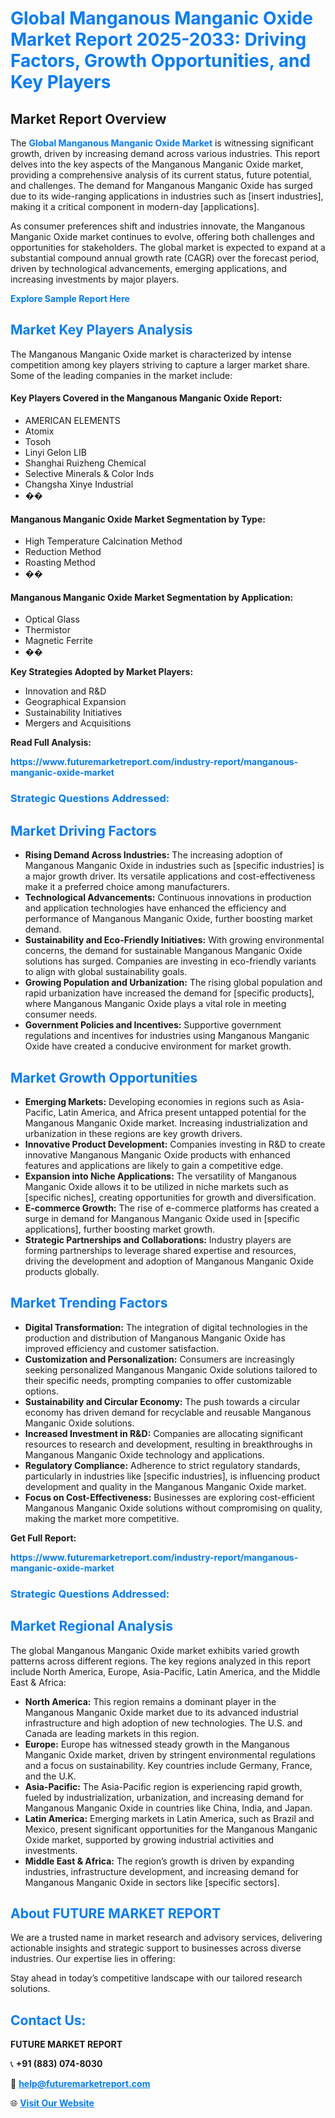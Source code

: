 <h1 style="color: #007BFF;">Global Manganous Manganic Oxide Market Report 2025-2033: Driving Factors, Growth Opportunities, and Key Players</h1>

<section id="overview">
<h2>Market Report Overview</h2>
<p>The <a href="https://www.futuremarketreport.com/industry-report/manganous-manganic-oxide-market" style="color: #007BFF; text-decoration: none;"><strong>Global Manganous Manganic Oxide Market</strong></a> is witnessing significant growth, driven by increasing demand across various industries. This report delves into the key aspects of the Manganous Manganic Oxide market, providing a comprehensive analysis of its current status, future potential, and challenges. The demand for Manganous Manganic Oxide has surged due to its wide-ranging applications in industries such as [insert industries], making it a critical component in modern-day [applications].</p>
<p>As consumer preferences shift and industries innovate, the Manganous Manganic Oxide market continues to evolve, offering both challenges and opportunities for stakeholders. The global market is expected to expand at a substantial compound annual growth rate (CAGR) over the forecast period, driven by technological advancements, emerging applications, and increasing investments by major players.</p>
</section>

<section id="overview">
<p><a href="https://www.futuremarketreport.com/request-sample/reportId=114078" style="color: #007BFF; text-decoration: none;"><strong>Explore Sample Report Here</strong></a></p>
</section>

<section id="key-players">
<h2 style="color: #007BFF;">Market Key Players Analysis</h2>
<p>The Manganous Manganic Oxide market is characterized by intense competition among key players striving to capture a larger market share. Some of the leading companies in the market include:</p>
<h4>Key Players Covered in the Manganous Manganic Oxide Report:</h4>
<ul><li>AMERICAN ELEMENTS</li><li>Atomix</li><li>Tosoh</li><li>Linyi Gelon LIB</li><li>Shanghai Ruizheng Chemical</li><li>Selective Minerals &amp; Color Inds</li><li>Changsha Xinye Industrial</li><li>��</li></ul>
<h4>Manganous Manganic Oxide Market Segmentation by Type:</h4>
<ul><li>High Temperature Calcination Method</li><li>Reduction Method</li><li>Roasting Method</li><li>��</li></ul>

<h4>Manganous Manganic Oxide Market Segmentation by Application:</h4>
<ul><li>Optical Glass</li><li>Thermistor</li><li>Magnetic Ferrite</li><li>��</li></ul>
<p><strong>Key Strategies Adopted by Market Players:</strong></p>
<ul>
<li>Innovation and R&D</li>
<li>Geographical Expansion</li>
<li>Sustainability Initiatives</li>
<li>Mergers and Acquisitions</li>
</ul>
</section>

<section>
<p><strong>Read Full Analysis: </strong></p><a href="https://www.futuremarketreport.com/industry-report/manganous-manganic-oxide-market" style="color: #007BFF; text-decoration: none;"><strong>https://www.futuremarketreport.com/industry-report/manganous-manganic-oxide-market</strong></a>
<h3 style="color: #007BFF;">Strategic Questions Addressed:</h3>
</section>

<section id="driving-factors">
<h2 style="color: #007BFF;">Market Driving Factors</h2>
<ul>
<li><strong>Rising Demand Across Industries:</strong> The increasing adoption of Manganous Manganic Oxide in industries such as [specific industries] is a major growth driver. Its versatile applications and cost-effectiveness make it a preferred choice among manufacturers.</li>
<li><strong>Technological Advancements:</strong> Continuous innovations in production and application technologies have enhanced the efficiency and performance of Manganous Manganic Oxide, further boosting market demand.</li>
<li><strong>Sustainability and Eco-Friendly Initiatives:</strong> With growing environmental concerns, the demand for sustainable Manganous Manganic Oxide solutions has surged. Companies are investing in eco-friendly variants to align with global sustainability goals.</li>
<li><strong>Growing Population and Urbanization:</strong> The rising global population and rapid urbanization have increased the demand for [specific products], where Manganous Manganic Oxide plays a vital role in meeting consumer needs.</li>
<li><strong>Government Policies and Incentives:</strong> Supportive government regulations and incentives for industries using Manganous Manganic Oxide have created a conducive environment for market growth.</li>
</ul>
</section>

<section id="growth-opportunities">
<h2 style="color: #007BFF;">Market Growth Opportunities</h2>
<ul>
<li><strong>Emerging Markets:</strong> Developing economies in regions such as Asia-Pacific, Latin America, and Africa present untapped potential for the Manganous Manganic Oxide market. Increasing industrialization and urbanization in these regions are key growth drivers.</li>
<li><strong>Innovative Product Development:</strong> Companies investing in R&D to create innovative Manganous Manganic Oxide products with enhanced features and applications are likely to gain a competitive edge.</li>
<li><strong>Expansion into Niche Applications:</strong> The versatility of Manganous Manganic Oxide allows it to be utilized in niche markets such as [specific niches], creating opportunities for growth and diversification.</li>
<li><strong>E-commerce Growth:</strong> The rise of e-commerce platforms has created a surge in demand for Manganous Manganic Oxide used in [specific applications], further boosting market growth.</li>
<li><strong>Strategic Partnerships and Collaborations:</strong> Industry players are forming partnerships to leverage shared expertise and resources, driving the development and adoption of Manganous Manganic Oxide products globally.</li>
</ul>
</section>

<section id="trending-factors">
<h2 style="color: #007BFF;">Market Trending Factors</h2>
<ul>
<li><strong>Digital Transformation:</strong> The integration of digital technologies in the production and distribution of Manganous Manganic Oxide has improved efficiency and customer satisfaction.</li>
<li><strong>Customization and Personalization:</strong> Consumers are increasingly seeking personalized Manganous Manganic Oxide solutions tailored to their specific needs, prompting companies to offer customizable options.</li>
<li><strong>Sustainability and Circular Economy:</strong> The push towards a circular economy has driven demand for recyclable and reusable Manganous Manganic Oxide solutions.</li>
<li><strong>Increased Investment in R&D:</strong> Companies are allocating significant resources to research and development, resulting in breakthroughs in Manganous Manganic Oxide technology and applications.</li>
<li><strong>Regulatory Compliance:</strong> Adherence to strict regulatory standards, particularly in industries like [specific industries], is influencing product development and quality in the Manganous Manganic Oxide market.</li>
<li><strong>Focus on Cost-Effectiveness:</strong> Businesses are exploring cost-efficient Manganous Manganic Oxide solutions without compromising on quality, making the market more competitive.</li>
</ul>
</section>

<section>
<p><strong>Get Full Report: </strong></p><a href="https://www.futuremarketreport.com/industry-report/manganous-manganic-oxide-market" style="color: #007BFF; text-decoration: none;"><strong>https://www.futuremarketreport.com/industry-report/manganous-manganic-oxide-market</strong></a>
<h3 style="color: #007BFF;">Strategic Questions Addressed:</h3>
</section>


<section id="regional-analysis">
<h2 style="color: #007BFF;">Market Regional Analysis</h2>
<p>The global Manganous Manganic Oxide market exhibits varied growth patterns across different regions. The key regions analyzed in this report include North America, Europe, Asia-Pacific, Latin America, and the Middle East & Africa:</p>
<ul>
<li><strong>North America:</strong> This region remains a dominant player in the Manganous Manganic Oxide market due to its advanced industrial infrastructure and high adoption of new technologies. The U.S. and Canada are leading markets in this region.</li>
<li><strong>Europe:</strong> Europe has witnessed steady growth in the Manganous Manganic Oxide market, driven by stringent environmental regulations and a focus on sustainability. Key countries include Germany, France, and the U.K.</li>
<li><strong>Asia-Pacific:</strong> The Asia-Pacific region is experiencing rapid growth, fueled by industrialization, urbanization, and increasing demand for Manganous Manganic Oxide in countries like China, India, and Japan.</li>
<li><strong>Latin America:</strong> Emerging markets in Latin America, such as Brazil and Mexico, present significant opportunities for the Manganous Manganic Oxide market, supported by growing industrial activities and investments.</li>
<li><strong>Middle East & Africa:</strong> The region’s growth is driven by expanding industries, infrastructure development, and increasing demand for Manganous Manganic Oxide in sectors like [specific sectors].</li>
</ul>
</section>

<footer>
<h2 style="color: #007BFF;">About FUTURE MARKET REPORT</h2>
<p>We are a trusted name in market research and advisory services, delivering actionable insights and strategic support to businesses across diverse industries. Our expertise lies in offering:</p>

<p>Stay ahead in today’s competitive landscape with our tailored research solutions.</p>

<h2 style="color: #007BFF;">Contact Us:</h2>
<p><strong>FUTURE MARKET REPORT</strong></p>
<p>📞 <strong>+91 (883) 074-8030</strong></p>
<p>📧 <strong><a href="mailto:help@futuremarketreport.com" style="color: #007BFF;">help@futuremarketreport.com</a></strong></p>
<p>🌐 <strong><a href="https://www.futuremarketreport.com/" style="color: #007BFF;">Visit Our Website</a></strong></p>
</footer>